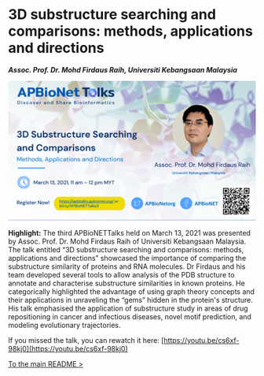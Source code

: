 # 3D substructure searching and comparisons: methods, applications and directions
***Assoc. Prof. Dr. Mohd Firdaus Raih, Universiti Kebangsaan Malaysia***

<img src="APBioNETTalks3_Rev3.png">

**Highlight:**
The third APBioNETTalks held on March 13, 2021 was presented by Assoc. Prof. Dr. Mohd Firdaus Raih of Universiti Kebangsaan Malaysia. The talk entitled “3D substructure searching and comparisons: methods, applications and directions” showcased the importance of comparing the substructure similarity of proteins and RNA molecules. Dr Firdaus and his team developed several tools to allow analysis of the PDB structure to annotate and characterise substructure similarities in known proteins. He categorically highlighted the advantage of using graph theory concepts and their applications in unraveling the “gems” hidden in the protein's structure. His talk emphasised the application of substructure study in areas of drug repositioning in cancer and infectious diseases, novel motif prediction, and modeling evolutionary trajectories.

If you missed the talk, you can rewatch it here: [https://youtu.be/cs6xf-98kj0](https://youtu.be/cs6xf-98kj0)

[To the main README >](https://github.com/APBioNet/APBioNetTalks)